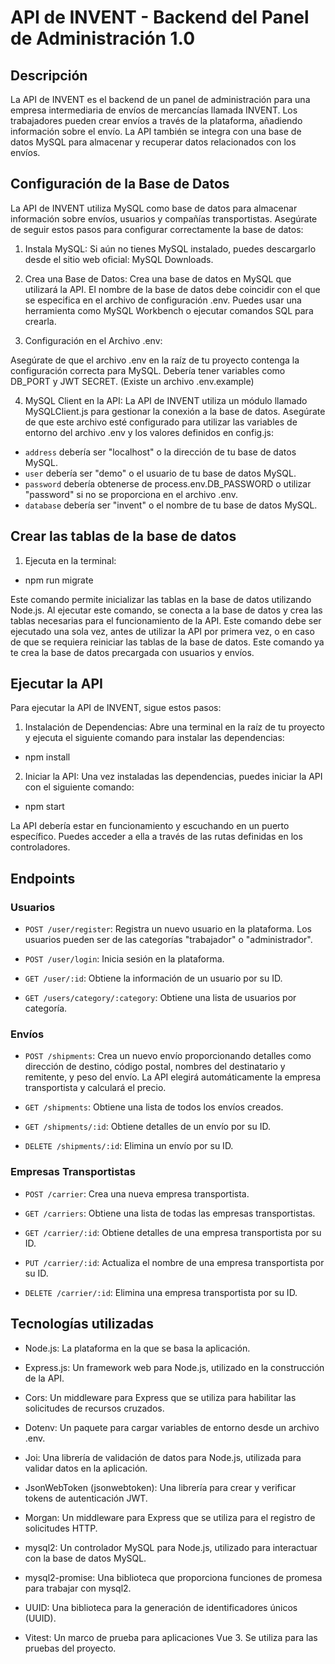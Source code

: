 # API de INVENT - Backend del Panel de Administración 1.0

## Descripción

La API de INVENT es el backend de un panel de administración para una empresa intermediaria de envíos de mercancías llamada INVENT. Los trabajadores pueden crear envíos a través de la plataforma, añadiendo información sobre el envío. La API también se integra con una base de datos MySQL para almacenar y recuperar datos relacionados con los envíos.

## Configuración de la Base de Datos

La API de INVENT utiliza MySQL como base de datos para almacenar información sobre envíos, usuarios y compañías transportistas. Asegúrate de seguir estos pasos para configurar correctamente la base de datos:

1. Instala MySQL: Si aún no tienes MySQL instalado, puedes descargarlo desde el sitio web oficial: MySQL Downloads.

2. Crea una Base de Datos: Crea una base de datos en MySQL que utilizará la API. El nombre de la base de datos debe coincidir con el que se especifica en el archivo de configuración .env. Puedes usar una herramienta como MySQL Workbench o ejecutar comandos SQL para crearla.

3. Configuración en el Archivo .env:

Asegúrate de que el archivo .env en la raíz de tu proyecto contenga la configuración correcta para MySQL. Debería tener variables como DB_PORT y JWT SECRET. (Existe un archivo .env.example)

4. MySQL Client en la API: La API de INVENT utiliza un módulo llamado MySQLClient.js para gestionar la conexión a la base de datos. Asegúrate de que este archivo esté configurado para utilizar las variables de entorno del archivo .env y los valores definidos en config.js:

- `address` debería ser "localhost" o la dirección de tu base de datos MySQL.
- `user` debería ser "demo" o el usuario de tu base de datos MySQL.
- `password` debería obtenerse de process.env.DB_PASSWORD o utilizar "password" si no se proporciona en el archivo .env.
- `database` debería ser "invent" o el nombre de tu base de datos MySQL.

## Crear las tablas de la base de datos

1. Ejecuta en la terminal:

- npm run migrate

Este comando permite inicializar las tablas en la base de datos utilizando Node.js. Al ejecutar este comando, se conecta a la base de datos y crea las tablas necesarias para el funcionamiento de la API. Este comando debe ser ejecutado una sola vez, antes de utilizar la API por primera vez, o en caso de que se requiera reiniciar las tablas de la base de datos. Este comando ya te crea la base de datos precargada con usuarios y envíos.

## Ejecutar la API

Para ejecutar la API de INVENT, sigue estos pasos:

1. Instalación de Dependencias: Abre una terminal en la raíz de tu proyecto y ejecuta el siguiente comando para instalar las dependencias:

- npm install

2. Iniciar la API: Una vez instaladas las dependencias, puedes iniciar la API con el siguiente comando:

- npm start

La API debería estar en funcionamiento y escuchando en un puerto específico. Puedes acceder a ella a través de las rutas definidas en los controladores.

## Endpoints

### Usuarios

- `POST /user/register`: Registra un nuevo usuario en la plataforma. Los usuarios pueden ser de las categorías "trabajador" o "administrador".

- `POST /user/login`: Inicia sesión en la plataforma.

- `GET /user/:id`: Obtiene la información de un usuario por su ID.

- `GET /users/category/:category`: Obtiene una lista de usuarios por categoría.

### Envíos

- `POST /shipments`: Crea un nuevo envío proporcionando detalles como dirección de destino, código postal, nombres del destinatario y remitente, y peso del envío. La API elegirá automáticamente la empresa transportista y calculará el precio.

- `GET /shipments`: Obtiene una lista de todos los envíos creados.

- `GET /shipments/:id`: Obtiene detalles de un envío por su ID.

- `DELETE /shipments/:id`: Elimina un envío por su ID.

### Empresas Transportistas

- `POST /carrier`: Crea una nueva empresa transportista.

- `GET /carriers`: Obtiene una lista de todas las empresas transportistas.

- `GET /carrier/:id`: Obtiene detalles de una empresa transportista por su ID.

- `PUT /carrier/:id`: Actualiza el nombre de una empresa transportista por su ID.

- `DELETE /carrier/:id`: Elimina una empresa transportista por su ID.

## Tecnologías utilizadas

- Node.js: La plataforma en la que se basa la aplicación.

- Express.js: Un framework web para Node.js, utilizado en la construcción de la API.

- Cors: Un middleware para Express que se utiliza para habilitar las solicitudes de recursos cruzados.

- Dotenv: Un paquete para cargar variables de entorno desde un archivo .env.

- Joi: Una librería de validación de datos para Node.js, utilizada para validar datos en la aplicación.

- JsonWebToken (jsonwebtoken): Una librería para crear y verificar tokens de autenticación JWT.

- Morgan: Un middleware para Express que se utiliza para el registro de solicitudes HTTP.

- mysql2: Un controlador MySQL para Node.js, utilizado para interactuar con la base de datos MySQL.

- mysql2-promise: Una biblioteca que proporciona funciones de promesa para trabajar con mysql2.

- UUID: Una biblioteca para la generación de identificadores únicos (UUID).

- Vitest: Un marco de prueba para aplicaciones Vue 3. Se utiliza para las pruebas del proyecto.
